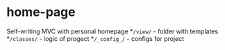# home-page
Self-writing MVC with personal homepage
*`/view/` - folder with templates
*`/classes/` - logic of progect
*`/_config_/` - configs for project
